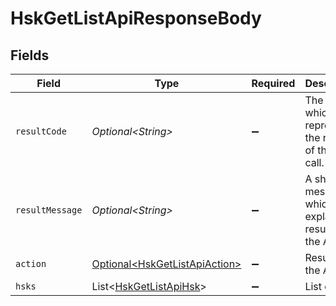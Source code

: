# HskGetListApiResponseBody


## Fields

| Field                                                                            | Type                                                                             | Required                                                                         | Description                                                                      |
| -------------------------------------------------------------------------------- | -------------------------------------------------------------------------------- | -------------------------------------------------------------------------------- | -------------------------------------------------------------------------------- |
| `resultCode`                                                                     | *Optional\<String>*                                                              | :heavy_minus_sign:                                                               | The code which represents the result of the API call.                            |
| `resultMessage`                                                                  | *Optional\<String>*                                                              | :heavy_minus_sign:                                                               | A short message which explains the result of the API call.                       |
| `action`                                                                         | [Optional\<HskGetListApiAction>](../../models/operations/HskGetListApiAction.md) | :heavy_minus_sign:                                                               | Result of the API call                                                           |
| `hsks`                                                                           | List\<[HskGetListApiHsk](../../models/operations/HskGetListApiHsk.md)>           | :heavy_minus_sign:                                                               | List of HSK                                                                      |